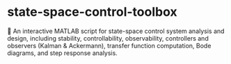 # state-space-control-toolbox
🔹 An interactive MATLAB script for state-space control system analysis and design, including stability, controllability, observability, controllers and observers (Kalman &amp; Ackermann), transfer function computation, Bode diagrams, and step response analysis.
